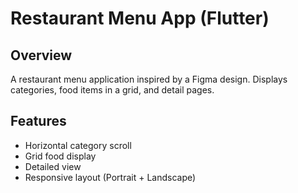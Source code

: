 # Restaurant Menu App (Flutter)

## Overview
A restaurant menu application inspired by a Figma design. Displays categories, food items in a grid, and detail pages.

## Features
- Horizontal category scroll
- Grid food display
- Detailed view
- Responsive layout (Portrait + Landscape)



